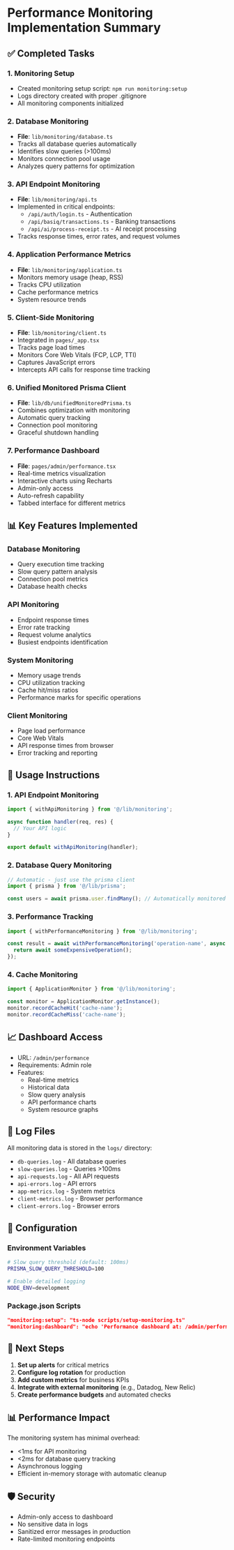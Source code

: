 # Performance Monitoring Implementation Summary

## ✅ Completed Tasks

### 1. Monitoring Setup
- Created monitoring setup script: `npm run monitoring:setup`
- Logs directory created with proper .gitignore
- All monitoring components initialized

### 2. Database Monitoring
- **File**: `lib/monitoring/database.ts`
- Tracks all database queries automatically
- Identifies slow queries (>100ms)
- Monitors connection pool usage
- Analyzes query patterns for optimization

### 3. API Endpoint Monitoring
- **File**: `lib/monitoring/api.ts`
- Implemented in critical endpoints:
  - `/api/auth/login.ts` - Authentication
  - `/api/basiq/transactions.ts` - Banking transactions
  - `/api/ai/process-receipt.ts` - AI receipt processing
- Tracks response times, error rates, and request volumes

### 4. Application Performance Metrics
- **File**: `lib/monitoring/application.ts`
- Monitors memory usage (heap, RSS)
- Tracks CPU utilization
- Cache performance metrics
- System resource trends

### 5. Client-Side Monitoring
- **File**: `lib/monitoring/client.ts`
- Integrated in `pages/_app.tsx`
- Tracks page load times
- Monitors Core Web Vitals (FCP, LCP, TTI)
- Captures JavaScript errors
- Intercepts API calls for response time tracking

### 6. Unified Monitored Prisma Client
- **File**: `lib/db/unifiedMonitoredPrisma.ts`
- Combines optimization with monitoring
- Automatic query tracking
- Connection pool monitoring
- Graceful shutdown handling

### 7. Performance Dashboard
- **File**: `pages/admin/performance.tsx`
- Real-time metrics visualization
- Interactive charts using Recharts
- Admin-only access
- Auto-refresh capability
- Tabbed interface for different metrics

## 📊 Key Features Implemented

### Database Monitoring
- Query execution time tracking
- Slow query pattern analysis
- Connection pool metrics
- Database health checks

### API Monitoring
- Endpoint response times
- Error rate tracking
- Request volume analytics
- Busiest endpoints identification

### System Monitoring
- Memory usage trends
- CPU utilization tracking
- Cache hit/miss ratios
- Performance marks for specific operations

### Client Monitoring
- Page load performance
- Core Web Vitals
- API response times from browser
- Error tracking and reporting

## 🚀 Usage Instructions

### 1. API Endpoint Monitoring
```typescript
import { withApiMonitoring } from '@/lib/monitoring';

async function handler(req, res) {
  // Your API logic
}

export default withApiMonitoring(handler);
```

### 2. Database Query Monitoring
```typescript
// Automatic - just use the prisma client
import { prisma } from '@/lib/prisma';

const users = await prisma.user.findMany(); // Automatically monitored
```

### 3. Performance Tracking
```typescript
import { withPerformanceMonitoring } from '@/lib/monitoring';

const result = await withPerformanceMonitoring('operation-name', async () => {
  return await someExpensiveOperation();
});
```

### 4. Cache Monitoring
```typescript
import { ApplicationMonitor } from '@/lib/monitoring';

const monitor = ApplicationMonitor.getInstance();
monitor.recordCacheHit('cache-name');
monitor.recordCacheMiss('cache-name');
```

## 📈 Dashboard Access

- URL: `/admin/performance`
- Requirements: Admin role
- Features:
  - Real-time metrics
  - Historical data
  - Slow query analysis
  - API performance charts
  - System resource graphs

## 📁 Log Files

All monitoring data is stored in the `logs/` directory:
- `db-queries.log` - All database queries
- `slow-queries.log` - Queries >100ms
- `api-requests.log` - All API requests
- `api-errors.log` - API errors
- `app-metrics.log` - System metrics
- `client-metrics.log` - Browser performance
- `client-errors.log` - Browser errors

## 🔧 Configuration

### Environment Variables
```bash
# Slow query threshold (default: 100ms)
PRISMA_SLOW_QUERY_THRESHOLD=100

# Enable detailed logging
NODE_ENV=development
```

### Package.json Scripts
```json
"monitoring:setup": "ts-node scripts/setup-monitoring.ts"
"monitoring:dashboard": "echo 'Performance dashboard at: /admin/performance'"
```

## 🎯 Next Steps

1. **Set up alerts** for critical metrics
2. **Configure log rotation** for production
3. **Add custom metrics** for business KPIs
4. **Integrate with external monitoring** (e.g., Datadog, New Relic)
5. **Create performance budgets** and automated checks

## 📊 Performance Impact

The monitoring system has minimal overhead:
- <1ms for API monitoring
- <2ms for database query tracking
- Asynchronous logging
- Efficient in-memory storage with automatic cleanup

## 🛡️ Security

- Admin-only access to dashboard
- No sensitive data in logs
- Sanitized error messages in production
- Rate-limited monitoring endpoints